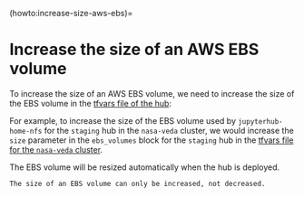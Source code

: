 (howto:increase-size-aws-ebs)=
# Increase the size of an AWS EBS volume

To increase the size of an AWS EBS volume, we need to increase the size of the EBS volume in the [tfvars file of the hub](https://github.com/2i2c-org/infrastructure/tree/main/terraform/aws/projects):

For example, to increase the size of the EBS volume used by `jupyterhub-home-nfs` for the `staging` hub in the `nasa-veda` cluster, we would increase the `size` parameter in the `ebs_volumes` block for the `staging` hub in the [tfvars file for the `nasa-veda` cluster](https://github.com/2i2c-org/infrastructure/blob/main/terraform/aws/projects/nasa-veda.tfvars).

The EBS volume will be resized automatically when the hub is deployed.

```{note}
The size of an EBS volume can only be increased, not decreased.
```
